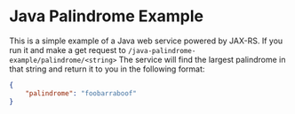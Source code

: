# Java Palindrome Example
This is a simple example of a Java web service powered by JAX-RS.  If you run it and make a get request to
`/java-palindrome-example/palindrome/<string>`  The service will find the largest palindrome in
that string and return it to you in the following format:

```json
{
	"palindrome": "foobarraboof"
}
```
